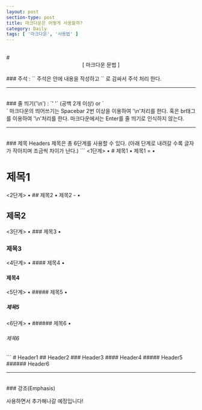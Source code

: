 ```yaml
---
layout: post
section-type: post
title: 마크다운은 어떻게 사용할까?
category: Daily
tags: [ '마크다운', '사용법' ]
---
```

<br>
# <center>[ 마크다운 문법 ]</center>
  
<br>
### 주석 : `<!-- 내용 -->`  
<!-- ```{no-highlight} -->
주석은 안에 내용을 작성하고 `<!--  -->` 로 감싸서 주석 처리 한다. <!-- ex)예시 -->  
<!-- ``` --> 
<br>  
  
***

<br> 
### 줄 띄기('\n') : `'  '` (공백 2개 이상)  or  `<br>`
마크다운의 띄어쓰기는 Spacebar 2번 이상을 이용하여 '\n'처리를 한다.  
혹은 br태그를 이용하여 '\n'처리를 한다.  
마크다운에서는 Enter를 줄 띄기로 인식하지 않는다.  
<br>
  
***

<br>
### 제목 Headers  
제목은 총 6단계를 사용할 수 있다. (아래 단계로 내려갈 수록 글자가 작아지며 조금씩 차이가 난다.)
```
<1단계>
    • # 제목1
    • 제목1
       =
    • <h1> 제목1 </h1>
<2단계>
    • ## 제목2
    • 제목2
       -
    • <h2> 제목2 </h2>
<3단계>
    • ### 제목3
    • <h3> 제목3 </h3>
<4단계>
    • #### 제목4
    • <h4> 제목4 </h4>
<5단계>
    • ##### 제목5
    • <h5> 제목5 </h5>
<6단계>
    • ###### 제목6
    • <h6> 제목6 </h6>
```  
# Header1
## Header2
### Header3
#### Header4
##### Header5
###### Header6  
<br>
  
***
  
<br>
### 강조(Emphasis)

  
사용하면서 추가해나갈 예정입니다!